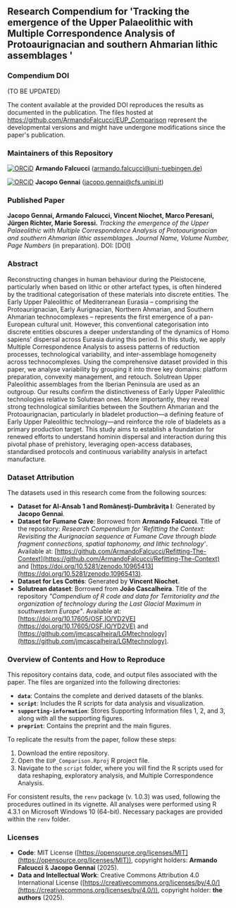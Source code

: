 ## Research Compendium for 'Tracking the emergence of the Upper Palaeolithic with Multiple Correspondence Analysis of Protoaurignacian and southern Ahmarian lithic assemblages '

### Compendium DOI

(TO BE UPDATED)

The content available at the provided DOI reproduces the results as documented in the publication. The files hosted at <https://github.com/ArmandoFalcucci/EUP_Comparison> represent the developmental versions and might have undergone modifications since the paper's publication.

### Maintainers of this Repository

[![ORCiD](https://img.shields.io/badge/ORCiD-0000--0002--3255--1005-green.svg)](https://orcid.org/0000-0002-3255-1005) **Armando Falcucci** (<armando.falcucci@uni-tuebingen.de>)

[![ORCiD](https://img.shields.io/badge/ORCiD-0000--0003--2662--2855-green.svg)](https://orcid.org/0000-0003-2662-2855) **Jacopo Gennai** (<jacopo.gennai@cfs.unipi.it>)

### Published Paper

**Jacopo Gennai, Armando Falcucci, Vincent Niochet, Marco Peresani, Jürgen Richter, Marie Soressi.** *Tracking the emergence of the Upper Palaeolithic with Multiple Correspondence Analysis of Protoaurignacian and southern Ahmarian lithic assemblages.* _Journal Name, Volume Number, Page Numbers_ (in preparation). DOI: [DOI]

### Abstract

Reconstructing changes in human behaviour during the Pleistocene, particularly when based on lithic or other artefact types, is often hindered by the traditional categorisation of these materials into discrete entities. The Early Upper Paleolithic of Mediterranean Eurasia – comprising the Protoaurignacian, Early Aurignacian, Northern Ahmarian, and Southern Ahmarian technocomplexes – represents the first emergence of a pan-European cultural unit. However, this conventional categorisation into discrete entities obscures a deeper understanding of the dynamics of Homo sapiens' dispersal across Eurasia during this period. In this study, we apply Multiple Correspondence Analysis to assess patterns of reduction processes, technological variability, and inter-assemblage homogeneity across technocomplexes. Using the comprehensive dataset provided in this paper, we analyse variability by grouping it into three key domains: platform preparation, convexity management, and retouch. Solutrean Upper Paleolithic assemblages from the Iberian Peninsula are used as an outgroup. Our results confirm the distinctiveness of Early Upper Paleolithic technologies relative to Solutrean ones. More importantly, they reveal strong technological similarities between the Southern Ahmarian and the Protoaurignacian, particularly in bladelet production—a defining feature of Early Upper Paleolithic technology—and reinforce the role of bladelets as a primary production target. This study aims to establish a foundation for renewed efforts to understand hominin dispersal and interaction during this pivotal phase of prehistory, leveraging open-access databases, standardised protocols and continuous variability analysis in artefact manufacture.

### Dataset Attribution

The datasets used in this research come from the following sources:

- **Dataset for Al-Ansab 1 and Românesţi-Dumbrăviţa I**: Generated by **Jacopo Gennai**.
- **Dataset for Fumane Cave**: Borrowed from **Armando Falcucci**. Title of the repository: *Research Compendium for 'Refitting the Context: Revisiting the Aurignacian sequence at Fumane Cave through blade fragment connections, spatial taphonomy, and lithic technology'*. Available at: [https://github.com/ArmandoFalcucci/Refitting-The-Context](https://github.com/ArmandoFalcucci/Refitting-The-Context) and [https://doi.org/10.5281/zenodo.10965413](https://doi.org/10.5281/zenodo.10965413).
- **Dataset for Les Cottés**: Generated by **Vincent Niochet**. 
- **Solutrean dataset**: Borrowed from **João Cascalheira**. Title of the repository *"Compendium of R code and data for Territoriality and the organization of technology during the Last Glacial Maximum in southwestern Europe"*. Available at: [https://doi.org/10.17605/OSF.IO/YD2VE](https://doi.org/10.17605/OSF.IO/YD2VE) and [https://github.com/jmcascalheira/LGMtechnology](https://github.com/jmcascalheira/LGMtechnology).

### Overview of Contents and How to Reproduce

This repository contains data, code, and output files associated with the paper. The files are organized into the following directories:

- **`data`**: Contains the complete and derived datasets of the blanks.
- **`script`**: Includes the R scripts for data analysis and visualization.
- **`supporting-information`**: Stores Supporting Information files 1, 2, and 3, along with all the supporting figures.
- **`preprint`**: Contains the preprint and the main figures.

To replicate the results from the paper, follow these steps:

1. Download the entire repository.
2. Open the `EUP_Comparison.Rproj` R project file.
3. Navigate to the `script` folder, where you will find the R scripts used for data reshaping, exploratory analysis, and Multiple Correspondence Analysis.

For consistent results, the `renv` package (v. 1.0.3) was used, following the procedures outlined in its vignette. All analyses were performed using R 4.3.1 on Microsoft Windows 10 (64-bit). Necessary packages are provided within the `renv` folder.

### Licenses

- **Code**: MIT License ([https://opensource.org/licenses/MIT](https://opensource.org/licenses/MIT)), copyright holders: **Armando Falcucci** & **Jacopo Gennai** (2025).
- **Data and Intellectual Work**: Creative Commons Attribution 4.0 International License ([https://creativecommons.org/licenses/by/4.0/](https://creativecommons.org/licenses/by/4.0/)), copyright holder: **the authors** (2025).
